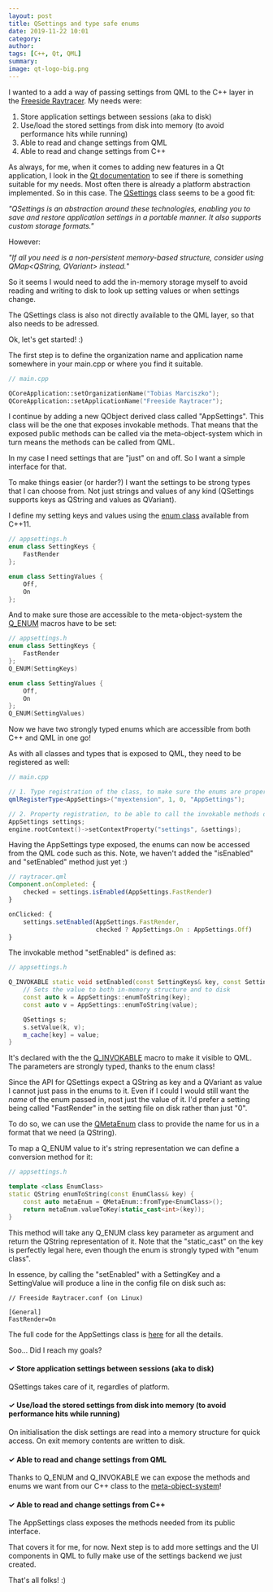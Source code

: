 ```yaml
---
layout: post
title: QSettings and type safe enums
date: 2019-11-22 10:01
category: 
author: 
tags: [C++, Qt, QML]
summary: 
image: qt-logo-big.png
---
```


I wanted to a add a way of passing settings from QML to the C++ layer in the [Freeside Raytracer](https://github.com/tobiasmarciszko/qt_raytracer_challenge). My needs were: 

1. Store application settings between sessions (aka to disk)
2. Use/load the stored settings from disk into memory (to avoid performance hits while running)
3. Able to read and change settings from QML
4. Able to read and change settings from C++

As always, for me, when it comes to adding new features in a Qt application, I look in the [Qt documentation](https://doc.qt.io/qt-5/index.html) to see if there is something suitable for my needs. Most often there is already a platform abstraction implemented. So in this case. The [QSettings](https://doc.qt.io/qt-5/qsettings.html) class seems to be a good fit: 

_"QSettings is an abstraction around these technologies, enabling you to save and restore application settings in a portable manner. It also supports custom storage formats."_

However: 

_"If all you need is a non-persistent memory-based structure, consider using QMap<QString, QVariant> instead._"

So it seems I would need to add the in-memory storage myself to avoid reading and writing to disk to look up setting values or when settings change.

The QSettings class is also not directly available to the QML layer, so that also needs to be adressed.

Ok, let's get started! :)

The first step is to define the organization name and application name somewhere in your main.cpp or where you find it suitable. 

```cpp
// main.cpp

QCoreApplication::setOrganizationName("Tobias Marciszko");
QCoreApplication::setApplicationName("Freeside Raytracer");
```

I continue by adding a new QObject derived class called "AppSettings". This class will be the one that exposes invokable methods. That means that the exposed public methods can be called via the meta-object-system which in turn means the methods can be called from QML.

In my case I need settings that are "just" on and off. So I want a simple interface for that. 

To make things easier (or harder?) I want the settings to be strong types that I can choose from. Not just strings and values of any kind (QSettings supports keys as QString and values as QVariant).

I define my setting keys and values using the [enum class](https://isocpp.org/wiki/faq/cpp11-language-types#enum-class) available from C++11.

```cpp
// appsettings.h
enum class SettingKeys {
    FastRender
};

enum class SettingValues {
    Off,
    On
};    
```

And to make sure those are accessible to the meta-object-system the [Q_ENUM](https://doc.qt.io/qt-5/qobject.html#Q_ENUM) macros have to be set: 

```cpp
// appsettings.h
enum class SettingKeys {
    FastRender
};
Q_ENUM(SettingKeys)

enum class SettingValues {
    Off,
    On
};    
Q_ENUM(SettingValues)
```
Now we have two strongly typed enums which are accessible from both C++ and QML in one go!

As with all classes and types that is exposed to QML, they need to be registered as well:

```cpp
// main.cpp

// 1. Type registration of the class, to make sure the enums are properly exposed
qmlRegisterType<AppSettings>("myextension", 1, 0, "AppSettings");

// 2. Property registration, to be able to call the invokable methods on this instance
AppSettings settings;
engine.rootContext()->setContextProperty("settings", &settings);
```

Having the AppSettings type exposed, the enums can now be accessed from the QML code such as this. Note, we haven't added the "isEnabled" and "setEnabled" method just yet :)

```qml
// raytracer.qml
Component.onCompleted: {
    checked = settings.isEnabled(AppSettings.FastRender)
}

onClicked: {
    settings.setEnabled(AppSettings.FastRender, 
                        checked ? AppSettings.On : AppSettings.Off)
}
```

The invokable method "setEnabled" is defined as: 

```cpp
// appsettings.h

Q_INVOKABLE static void setEnabled(const SettingKeys& key, const SettingValues& value) {
    // Sets the value to both in-memory structure and to disk
    const auto k = AppSettings::enumToString(key);
    const auto v = AppSettings::enumToString(value);

    QSettings s;
    s.setValue(k, v);
    m_cache[key] = value;
}
```

It's declared with the the [Q_INVOKABLE](https://doc.qt.io/qt-5/qobject.html#Q_INVOKABLE) macro to make it visible to QML. The parameters are strongly typed, thanks to the enum class!

Since the API for QSettings expect a QString as key and a QVariant as value I cannot just pass in the enums to it. Even if I could I would still want the _name_ of the enum passed in, nost just the value of it. I'd prefer a setting being called "FastRender" in the setting file on disk rather than just "0". 

To do so, we can use the [QMetaEnum](https://doc.qt.io/qt-5/qmetaenum.html) class to provide the name for us in a format that we need (a QString).

To map a Q_ENUM value to it's string representation we can define a conversion method for it: 

```cpp
// appsettings.h

template <class EnumClass>
static QString enumToString(const EnumClass& key) {
    const auto metaEnum = QMetaEnum::fromType<EnumClass>();
    return metaEnum.valueToKey(static_cast<int>(key));
}
```

This method will take any Q_ENUM class key parameter as argument and return the QString representation of it. Note that the "static_cast<int>" on the key is perfectly legal here, even though the enum is strongly typed with "enum class".

In essence, by calling the "setEnabled" with a SettingKey and a SettingValue will produce a line in the config file on disk such as: 


```
// Freeside Raytracer.conf (on Linux)

[General]
FastRender=On
```

The full code for the AppSettings class is [here](https://github.com/tobiasmarciszko/qt_raytracer_challenge/blob/settings/raytracer/main/appsettings.h) for all the details.

Soo... Did I reach my goals? 

#### ✓ Store application settings between sessions (aka to disk)
QSettings takes care of it, regardles of platform.

#### ✓ Use/load the stored settings from disk into memory (to avoid performance hits while running)
On initialisation the disk settings are read into a memory structure for quick access. On exit memory contents are written to disk.

#### ✓ Able to read and change settings from QML
Thanks to Q_ENUM and Q_INVOKABLE we can expose the methods and enums we want from our C++ class to the [meta-object-system](https://doc.qt.io/qt-5/metaobjects.html)!

#### ✓ Able to read and change settings from C++
The AppSettings class exposes the methods needed from its public interface.

That covers it for me, for now. Next step is to add more settings and the UI components in QML to fully make use of the settings backend we just created.

That's all folks! :)
